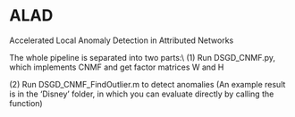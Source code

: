 # ALAD
Accelerated Local Anomaly Detection in Attributed Networks

The whole pipeline is separated into two parts:\\
(1) Run DSGD_CNMF.py, which implements CNMF and get factor matrices W and H

(2) Run DSGD_CNMF_FindOutlier.m to detect anomalies (An example result is in the ‘Disney’ folder, in which you can evaluate directly by calling the function)
